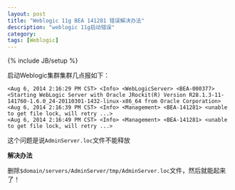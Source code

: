 ```yaml
---
layout: post
title: "Weblogic 11g BEA 141281 错误解决办法"
description: "weblogic 11g启动错误"
category: 
tags: [Weblogic]
---
```

{% include JB/setup %}

启动Weblogic集群集群几点报如下：

```
<Aug 6, 2014 2:16:29 PM CST> <Info> <WebLogicServer> <BEA-000377> <Starting WebLogic Server with Oracle JRockit(R) Version R28.1.3-11-141760-1.6.0_24-20110301-1432-linux-x86_64 from Oracle Corporation> 
<Aug 6, 2014 2:16:39 PM CST> <Info> <Management> <BEA-141281> <unable to get file lock, will retry ...> 
<Aug 6, 2014 2:16:49 PM CST> <Info> <Management> <BEA-141281> <unable to get file lock, will retry ...> 
```

这个问题是说`AdminServer.loc`文件不能释放

**解决办法**

删除`$domain/servers/AdminServer/tmp/AdminServer.loc`文件，然后就能起来了！
